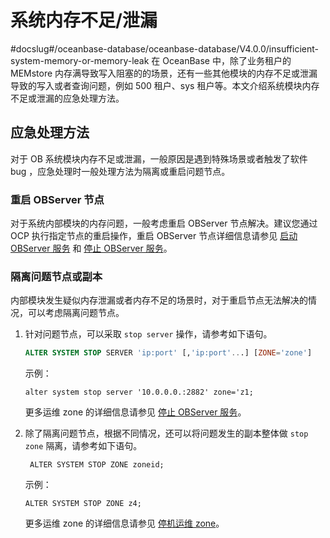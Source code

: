 系统内存不足/泄漏 
==============================
#docslug#/oceanbase-database/oceanbase-database/V4.0.0/insufficient-system-memory-or-memory-leak
在 OceanBase 中，除了业务租户的 MEMstore 内存满导致写入阻塞的的场景，还有一些其他模块的内存不足或泄漏导致的写入或者查询问题，例如 500 租户、sys 租户等。本文介绍系统模块内存不足或泄漏的应急处理方法。

应急处理方法 
---------------------------

对于 OB 系统模块内存不足或泄漏，一般原因是遇到特殊场景或者触发了软件 bug ，应急处理时一般处理方法为隔离或重启问题节点。

### 重启 OBServer 节点 

对于系统内部模块的内存问题，一般考虑重启 OBServer 节点解决。建议您通过 OCP 执行指定节点的重启操作，重启 OBServer 节点详细信息请参见 [启动 OBServer 服务](../../../9.common-o-m-operations/1.service/1.start-the-observer-service.md) 和 [停止 OBServer 服务](../../../9.common-o-m-operations/1.service/2.stop-the-observer-service.md)。

### 隔离问题节点或副本 

内部模块发生疑似内存泄漏或者内存不足的场景时，对于重启节点无法解决的情况，可以考虑隔离问题节点。

1. 针对问题节点，可以采取 `stop server` 操作，请参考如下语句。

   ```sql
   ALTER SYSTEM STOP SERVER 'ip:port' [,'ip:port'...] [ZONE='zone']
   ```

   

   示例：

   ```unknow
   alter system stop server '10.0.0.0.:2882' zone='z1;
   ```

   

   更多运维 zone 的详细信息请参见 [停止 OBServer 服务](../../../9.common-o-m-operations/1.service/2.stop-the-observer-service.md)。
   

2. 除了隔离问题节点，根据不同情况，还可以将问题发生的副本整体做 `stop zone` 隔离，请参考如下语句。

   ```unknow
    ALTER SYSTEM STOP ZONE zoneid;
   ```

   

   示例：

   ```unknow
   ALTER SYSTEM STOP ZONE z4;
   ```

   

   更多运维 zone 的详细信息请参见 [停机运维 zone](../../../9.common-o-m-operations/1.service/7.downtime-o-m-zone.md)。
   



